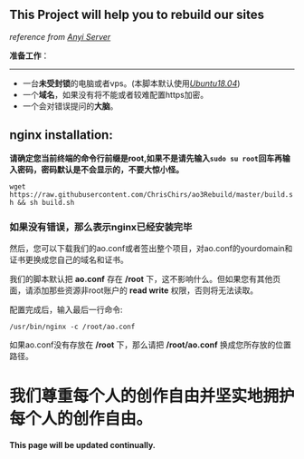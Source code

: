 ## This Project will help you to rebuild our sites

*reference from [Anyi Server](zh.wikimirror.org/wiki/help)*

**准备工作**：

---
* 一台**未受封锁**的电脑或者vps。(本脚本默认使用[*Ubuntu18.04*]("https://releases.ubuntu.com/18.04.4/"))
* 一个**域名**，如果没有将不能或者较难配置https加密。
* 一个会对错误提问的**大脑**。

## nginx installation:
**请确定您当前终端的命令行前缀是root,如果不是请先输入`sudo su root`回车再输入密码，密码默认是不会显示的，不要大惊小怪。**

`wget https://raw.githubusercontent.com/ChrisChirs/ao3Rebuild/master/build.sh && sh build.sh`

### 如果没有错误，那么表示nginx已经安装完毕

然后，您可以下载我们的ao.conf或者签出整个项目，对ao.conf的yourdomain和证书更换成您自己的域名和证书。

我们的脚本默认把 **ao.conf** 存在 **/root** 下，这不影响什么。但如果您有其他页面，请添加那些资源非root账户的 **read write** 权限，否则将无法读取。

配置完成后，输入最后一行命令:

`/usr/bin/nginx -c /root/ao.conf`

如果ao.conf没有存放在 **/root** 下，那么请把 **/root/ao.conf** 换成您所存放的位置路径。

# 我们尊重每个人的创作自由并坚实地拥护每个人的创作自由。

#### This page will be updated continually.
